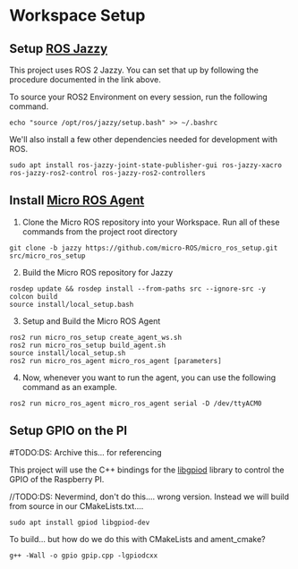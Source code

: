 # Workspace Setup


## Setup [ROS Jazzy](https://docs.ros.org/en/jazzy/Installation/Ubuntu-Install-Debs.html)
This project uses ROS 2 Jazzy. You can set that up by following the procedure documented in the link above.

To source your ROS2 Environment on every session, run the following command.

```
echo "source /opt/ros/jazzy/setup.bash" >> ~/.bashrc
```

We'll also install a few other dependencies needed for development with ROS.
```
sudo apt install ros-jazzy-joint-state-publisher-gui ros-jazzy-xacro ros-jazzy-ros2-control ros-jazzy-ros2-controllers
```


## Install [Micro ROS Agent](https://github.com/micro-ROS/micro_ros_setup?tab=readme-ov-file#building-micro-ros-agent)

1. Clone the Micro ROS repository into your Workspace. Run all of these commands from the project root directory
```
git clone -b jazzy https://github.com/micro-ROS/micro_ros_setup.git src/micro_ros_setup
```
2. Build the Micro ROS repository for Jazzy
```
rosdep update && rosdep install --from-paths src --ignore-src -y
colcon build
source install/local_setup.bash
```

3. Setup and Build the Micro ROS Agent
```
ros2 run micro_ros_setup create_agent_ws.sh
ros2 run micro_ros_setup build_agent.sh
source install/local_setup.sh
ros2 run micro_ros_agent micro_ros_agent [parameters]
```

4. Now, whenever you want to run the agent, you can use the following command as an example.
```
ros2 run micro_ros_agent micro_ros_agent serial -D /dev/ttyACM0
```


## Setup GPIO on the PI
#TODO:DS: Archive this... for referencing

This project will use the C++ bindings for the [libgpiod](https://github.com/brgl/libgpiod) library to control the GPIO of the Raspberry PI.

//TODO:DS: Nevermind, don't do this.... wrong version. Instead we will build from source in our CMakeLists.txt....

```
sudo apt install gpiod libgpiod-dev
```

To build... but how do we do this with CMakeLists and ament_cmake?
```
g++ -Wall -o gpio gpip.cpp -lgpiodcxx
```